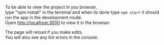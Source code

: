 
To be able to view the project in you browser, <br>
type "npm install" in the terminal and when its done type `npm start`
it should run the app in the development mode.\
Open [http://localhost:3000](http://localhost:3000) to view it in the browser.

The page will reload if you make edits.\
You will also see any lint errors in the console.
